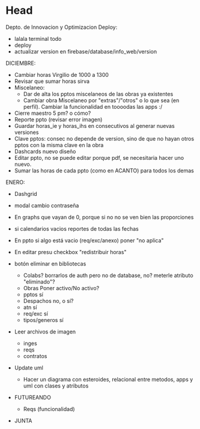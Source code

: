 # Head
Depto. de Innovacion y Optimizacion
Deploy:
 - lalala terminal todo
 - deploy
 - actualizar version en firebase/database/info_web/version
 
 DICIEMBRE:
  - Cambiar horas Virgilio de 1000 a 1300
  - Revisar que sumar horas sirva
  - Miscelaneo:
     - Dar de alta los pptos miscelaneos de las obras ya existentes
     - Cambiar obra Miscelaneo por "extras"/"otros" o lo que sea (en perfil). Cambiar la funcionalidad en toooodas las apps :/
  - Cierre maestro 5 pm? o cómo?
  - Reporte ppto (revisar error imagen)
  - Guardar horas_ie y horas_ihs en consecutivos al generar nuevas versiones
  - Clave pptos: consec no depende de version, sino de que no hayan otros pptos con la misma clave en la obra
  - Dashcards nuevo diseño
  - Editar ppto, no se puede editar porque pdf, se necesitaria hacer uno nuevo.
  - Sumar las horas de cada ppto (como en ACANTO) para todos los demas

 
 ENERO:
  - Dashgrid
  - modal cambio contraseña
  - En graphs que vayan de 0, porque si no no se ven bien las proporciones
  - si calendarios vacios reportes de todas las fechas
  - En ppto si algo está vacio (req/exc/anexo) poner "no aplica"
  - En editar presu checkbox "redistribuir horas"
  - botón eliminar en bibliotecas
    - Colabs? borrarlos de auth pero no de database, no? meterle atributo "eliminado"?
    - Obras Poner activo/No activo?
    - pptos sí
    - Despachos no, o sí?
    - atn sí
    - req/exc sí
    - tipos/generos sí
  - Leer archivos de imagen
    - inges
    - reqs
    - contratos
  - Update uml
    - Hacer un diagrama con esteroides, relacional entre metodos, apps y uml con clases y atributos


- FUTUREANDO
  - Reqs (funcionalidad)
 

- JUNTA

